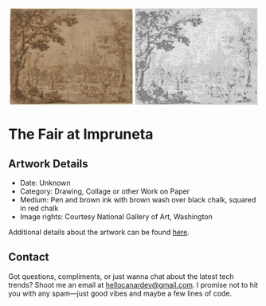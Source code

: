 <html>

<div align="center">
    <img width="49%" src="artwork.jpg" alt="artwork"/>
    <img width="49%" src="ascii_artwork.jpg" alt="artwork ASCII"/>
</div>

# The Fair at Impruneta

## Artwork Details

- Date: Unknown
- Category: Drawing, Collage or other Work on Paper
- Medium: Pen and brown ink with brown wash over black chalk, squared in red chalk
- Image rights: Courtesy National Gallery of Art, Washington

Additional details about the artwork can be found [here](https://www.artsy.net/artwork/remigio-cantagallina-the-fair-at-impruneta).

## Contact

Got questions, compliments, or just wanna chat about the latest tech trends? Shoot me an email
at [hellocanardev@gmail.com](mailto:hellocanardev@gmail.com). I promise not to hit you with any spam—just good vibes and
maybe a few lines of code.

</html>
